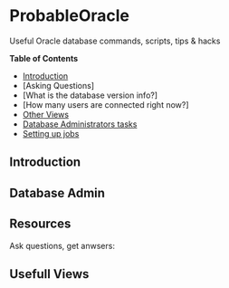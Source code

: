# ProbableOracle
Useful Oracle database commands, scripts, tips &amp; hacks

**Table of Contents**

  - [Introduction](#introduction)
  - [Asking Questions]
   - [What is the database version info?]
   - [How many users are connected right now?]
  - [Other Views](#usefull-views)
   - [Database Administrators tasks](#database-administrators-tasks)
   - [Setting up jobs](#jobs)


## Introduction
## Database Admin
## 
## Resources 

Ask questions, get anwsers: 


## Usefull Views

